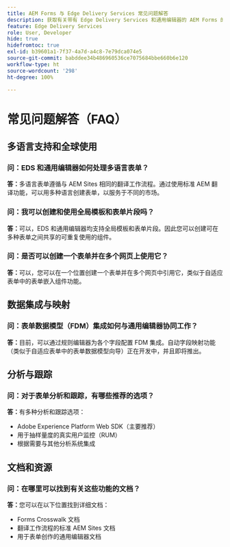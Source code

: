 ```yaml
---
title: AEM Forms 与 Edge Delivery Services 常见问题解答
description: 获取有关带有 Edge Delivery Services 和通用编辑器的 AEM Forms 的常见问题的答案。了解多语言表单、全局模板、表单片段、分析和数据集成功能。
feature: Edge Delivery Services
role: User, Developer
hide: true
hidefromtoc: true
exl-id: b39601a1-7f37-4a7d-a4c8-7e79dca074e5
source-git-commit: babddee34b486960536ce7075684bbe660b6e120
workflow-type: ht
source-wordcount: '298'
ht-degree: 100%

---
```


# 常见问题解答（FAQ）


## 多语言支持和全球使用

### 问：EDS 和通用编辑器如何处理多语言表单？

**答：**&#x200B;多语言表单遵循与 AEM Sites 相同的翻译工作流程。通过使用标准 AEM 翻译功能，可以用多种语言创建表单，以服务于不同的市场。

### 问：我可以创建和使用全局模板和表单片段吗？

**答：**&#x200B;可以，EDS 和通用编辑器均支持全局模板和表单片段。因此您可以创建可在多种表单之间共享的可重复使用的组件。

### 问：是否可以创建一个表单并在多个网页上使用它？

**答：**&#x200B;可以，您可以在一个位置创建一个表单并在多个网页中引用它，类似于自适应表单中的表单嵌入组件功能。

## 数据集成与映射

### 问：表单数据模型（FDM）集成如何与通用编辑器协同工作？

**答：**&#x200B;目前，可以通过规则编辑器为各个字段配置 FDM 集成。自动字段映射功能（类似于自适应表单中的表单数据模型向导）正在开发中，并且即将推出。

## 分析与跟踪

### 问：对于表单分析和跟踪，有哪些推荐的选项？

**答：**&#x200B;有多种分析和跟踪选项：

- Adobe Experience Platform Web SDK（主要推荐）
- 用于抽样量度的真实用户监控（RUM）
- 根据需要与其他分析系统集成

## 文档和资源

### 问：在哪里可以找到有关这些功能的文档？

**答：**&#x200B;您可以在以下位置找到详细文档：

- Forms Crosswalk 文档
- 翻译工作流程的标准 AEM Sites 文档
- 用于表单创作的通用编辑器文档

